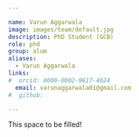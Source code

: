 ```yaml
---

name: Varun Aggarwala
image: images/team/default.jpg
description: PhD Student (GCB)
role: phd
group: alum
aliases:
  - Varun Aggarwala
links:
#  orcid: 0000-0002-9617-4624
  email: varunaggarwala01@gmail.com
#  github: 
 
---
```


This space to be filled!
